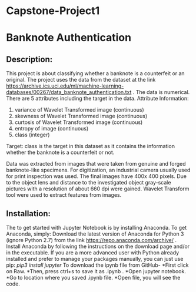 # Capstone-Project1
# Banknote Authentication

## Description:
This project is about classifying whether a banknote is a counterfeit or an original.
The project uses the data from the dataset at the link https://archive.ics.uci.edu/ml/machine-learning-databases/00267/data_banknote_authentication.txt .
The data is numerical.
There are 5 attributes including the target in the data.
Attribute Information:
1. variance of Wavelet Transformed image (continuous) 
2. skewness of Wavelet Transformed image (continuous) 
3. curtosis of Wavelet Transformed image (continuous) 
4. entropy of image (continuous) 
5. class (integer) 

Target:
class is the target in this dataset as it contains the information whether the banknote is a counterfeit or not.

Data was extracted from images that were taken from genuine and forged banknote-like specimens. 
For digitization, an industrial camera usually used for print inspection was used. 
The final images have 400x 400 pixels. Due to the object lens and distance to the investigated object gray-scale pictures 
with a resolution of about 660 dpi were gained. Wavelet Transform tool were used to extract features from images.


## Installation:
The to get started with Jupyter Notebook is by installing Anaconda.
To get Anaconda, simply:
Download the latest version of Anaconda for Python 3 (ignore Python 2.7) from the link
https://repo.anaconda.com/archive/ .
Install Anaconda by following the instructions on the download page and/or in the executable.
If you are a more advanced user with Python already installed and prefer to manage your packages manually, you can just use pip: *pip3 install jupyter*
To download the ipynb file from GitHub-
*First click on Raw.
*Then, press ctrl+s to save it as .ipynb .
*Open jupyter notebook.
*Go to location where you saved .ipynb file.
*Open file, you will see the code.

